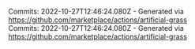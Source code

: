 Commits: 2022-10-27T12:46:24.080Z - Generated via https://github.com/marketplace/actions/artificial-grass
<br>
Commits: 2022-10-27T12:46:24.080Z - Generated via https://github.com/marketplace/actions/artificial-grass
<br>
